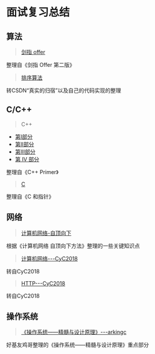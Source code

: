 # 面试复习总结

## 算法

> [剑指 offer](https://github.com/guanjunjian/Interview-Summary/blob/master/notes/algorithms/%E5%89%91%E6%8C%87offer.md)

整理自《剑指 Offer 第二版》

> [排序算法](https://github.com/guanjunjian/Interview-Summary/blob/master/notes/algorithms/%E6%8E%92%E5%BA%8F%E7%AE%97%E6%B3%95.md)

转CSDN“真实的归宿”以及自己的代码实现的整理

## C/C++

> C++

-	[第Ⅰ部分](https://guanjunjian.github.io/2018/01/19/study-20-cpp-primer-summary_1/)
-	[第Ⅱ部分](https://guanjunjian.github.io/2018/01/26/study-21-cpp-primer-summary_2/)
-	[第Ⅲ部分](https://guanjunjian.github.io/2018/02/02/study-22-cpp-primer-summary_3/)
-	[第 IV 部分](https://guanjunjian.github.io/2018/02/09/study-23-cpp-primer-summary_4/)

整理自《C++ Primer》

> [C](https://guanjunjian.github.io/2018/01/09/study-19-pointers-on-c-summary/)

整理自《C 和指针》

## 网络

> [计算机网络-自顶向下](https://github.com/guanjunjian/Interview-Summary/blob/master/notes/network/Computer-Networking-Top-Down.md)

根据《计算机网络 自顶向下方法》整理的一些关键知识点

> [计算机网络---CyC2018](https://github.com/CyC2018/Interview-Notebook/blob/master/notes/%E8%AE%A1%E7%AE%97%E6%9C%BA%E7%BD%91%E7%BB%9C.md)

转自CyC2018

> [HTTP---CyC2018](https://github.com/CyC2018/Interview-Notebook/blob/master/notes/HTTP.md)

转自CyC2018

## 操作系统

> [《操作系统——精髓与设计原理》---arkingc](https://github.com/arkingc/note/blob/master/%E6%93%8D%E4%BD%9C%E7%B3%BB%E7%BB%9F/%E6%93%8D%E4%BD%9C%E7%B3%BB%E7%BB%9F.md)

好基友鸡哥整理的《操作系统——精髓与设计原理》重点部分
